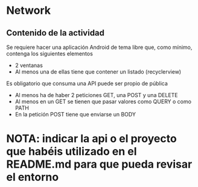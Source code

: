 # Network

## Contenido de la actividad

 
Se requiere hacer una aplicación Android de tema libre que, como mínimo, contenga los siguientes elementos
 - 2 ventanas
 - Al menos una de ellas tiene que contener un listado (recyclerview)

Es obligatorio que consuma una API puede ser propio de pública
 
 - Al menos ha de haber 2 peticiones GET, una POST y una DELETE
 - Al menos en un GET se tienen que pasar valores como QUERY o como PATH
 - En la petición POST tiene que enviarse un BODY

# NOTA: indicar la api o el proyecto que habéis utilizado en el README.md para que pueda revisar el entorno

